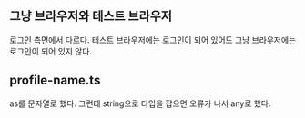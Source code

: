 ## 그냥 브라우저와 테스트 브라우저

로그인 측면에서 다르다. 테스트 브라우저에는 로그인이 되어 있어도 그냥 브라우저에는 로그인이 되어 있지 않다.

## profile-name.ts

as를 문자열로 했다. 그런데 string으로 타입을 잡으면 오류가 나서 any로 했다.

